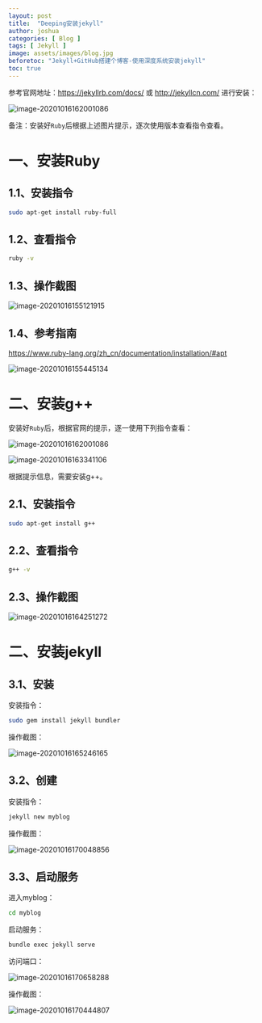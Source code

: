 ```yaml
---
layout: post
title:  "Deeping安装jekyll"
author: joshua
categories: [ Blog ]
tags: [ Jekyll ]
image: assets/images/blog.jpg
beforetoc: "Jekyll+GitHub搭建个博客-使用深度系统安装jekyll"
toc: true
---
```


参考官网地址：https://jekyllrb.com/docs/  或 http://jekyllcn.com/ 进行安装：

![image-20201016162001086](https://raw.githubusercontent.com/Joshua-blue/seacoast/gh-pages/assets/images/blog-img/image-20201016162001086.png)

备注：安装好`Ruby`后根据上述图片提示，逐次使用版本查看指令查看。

# 一、安装Ruby

## 1.1、安装指令

```sh
sudo apt-get install ruby-full
```

## 1.2、查看指令

```sh
ruby -v
```

## 1.3、操作截图

![image-20201016155121915](https://raw.githubusercontent.com/Joshua-blue/seacoast/gh-pages/assets/images/blog-img/image-20201016155121915.png)

## 1.4、参考指南

https://www.ruby-lang.org/zh_cn/documentation/installation/#apt

![image-20201016155445134](https://raw.githubusercontent.com/Joshua-blue/seacoast/gh-pages/assets/images/blog-img/image-20201016155445134.png)



# 二、安装g++

安装好`Ruby`后，根据官网的提示，逐一使用下列指令查看：

![image-20201016162001086](https://raw.githubusercontent.com/Joshua-blue/seacoast/gh-pages/assets/images/blog-img/image-20201016162001086.png)

![image-20201016163341106](https://raw.githubusercontent.com/Joshua-blue/seacoast/gh-pages/assets/images/blog-img/image-20201016163341106.png)

根据提示信息，需要安装g++。

## 2.1、安装指令

```sh
sudo apt-get install g++ 
```

## 2.2、查看指令

```sh
g++ -v
```

## 2.3、操作截图

![image-20201016164251272](https://raw.githubusercontent.com/Joshua-blue/seacoast/gh-pages/assets/images/blog-img/image-20201016164251272.png)

# 二、安装jekyll

## 3.1、安装

安装指令：

```sh
sudo gem install jekyll bundler
```

操作截图：

![image-20201016165246165](https://raw.githubusercontent.com/Joshua-blue/seacoast/gh-pages/assets/images/blog-img/image-20201016165246165.png)

## 3.2、创建

安装指令：

```sh
jekyll new myblog
```

操作截图：

![image-20201016170048856](https://raw.githubusercontent.com/Joshua-blue/seacoast/gh-pages/assets/images/blog-img/image-20201016170048856.png)

## 3.3、启动服务

进入myblog：

```sh
cd myblog
```

启动服务：

```sh
bundle exec jekyll serve
```

访问端口：

![image-20201016170658288](https://raw.githubusercontent.com/Joshua-blue/seacoast/gh-pages/assets/images/blog-img/image-20201016170658288.png)

操作截图：

![image-20201016170444807](https://raw.githubusercontent.com/Joshua-blue/seacoast/gh-pages/assets/images/blog-img/image-20201016170444807.png)